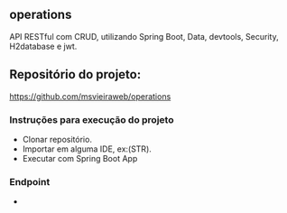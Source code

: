 ## operations

API RESTful com CRUD, utilizando Spring Boot, Data, devtools, Security, H2database e jwt.

## Repositório do projeto:
https://github.com/msvieiraweb/operations
### Instruções para execução do projeto
- Clonar repositório.
- Importar em alguma IDE, ex:(STR).
- Executar com Spring Boot App

### Endpoint
-
